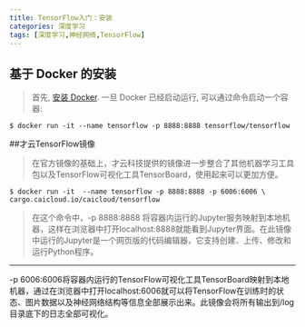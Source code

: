 ```yaml
---
title: TensorFlow入门：安装
categories: 深度学习
tags: [深度学习,神经网络,TensorFlow]
---
```

## 基于 Docker 的安装
>首先, [安装 Docker](https://docs.docker.com/engine/installation/). 一旦 Docker 已经启动运行, 可以通过命令启动一个容器:
>   
    $ docker run -it --name tensorflow -p 8888:8888 tensorflow/tensorflow

##才云TensorFlow镜像
>在官方镜像的基础上，才云科技提供的镜像进一步整合了其他机器学习工具包以及TensorFlow可视化工具TensorBoard，使用起来可以更加方便。
>   
    $ docker run -it  --name tensorflow -p 8888:8888 -p 6006:6006 \
    cargo.caicloud.io/caicloud/tensorflow

>在这个命令中，-p 8888:8888 将容器内运行的Jupyter服务映射到本地机器，这样在浏览器中打开localhost:8888就能看到Jupyter界面。在此镜像中运行的Jupyter是一个网页版的代码编辑器，它支持创建、上传、修改和运行Python程序。
***
-p 6006:6006将容器内运行的TensorFlow可视化工具TensorBoard映射到本地机器，通过在浏览器中打开localhost:6006就可以将TensorFlow在训练时的状态、图片数据以及神经网络结构等信息全部展示出来。此镜像会将所有输出到/log目录底下的日志全部可视化。
